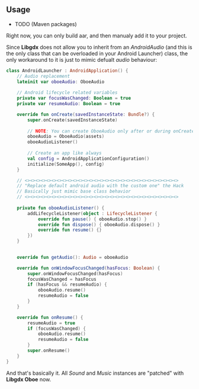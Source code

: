 ## Usage

- TODO (Maven packages)

Right now, you can only build aar, and then manualy add it to your project.

Since **Libgdx** does not allow you to inherit from an *AndroidAudio* (and this is the only class that can be overloaded in your Android Launcher) class, the only workaround to it is just to mimic defualt *audio* behaviour:

```kotlin
class AndroidLauncher : AndroidApplication() {
    // Audio replacement
    lateinit var oboeAudio: OboeAudio
    
    // Android lifecycle related variables
    private var focusWasChanged: Boolean = true
    private var resumeAudio: Boolean = true

    override fun onCreate(savedInstanceState: Bundle?) {
        super.onCreate(savedInstanceState)
        
        // NOTE: You can create OboeAudio only after or during onCreate
        oboeAudio = OboeAudio(assets)
        oboeAudioListener()
        
        // Create an app like always
        val config = AndroidApplicationConfiguration()
        initialize(SomeApp(), config)
    }

    // <><><><><><><><><><><><><><><><><><><><><><><><><><><><><>
    // "Replace default android audio with the custom one" the Hack
    // Basically just mimic base class behavior
    // <><><><><><><><><><><><><><><><><><><><><><><><><><><><><>
    
    private fun oboeAudioListener() {
        addLifecycleListener(object : LifecycleListener {
            override fun pause() { oboeAudio.stop() }
            override fun dispose() { oboeAudio.dispose() }
            override fun resume() {}
        })
    }
    

    override fun getAudio(): Audio = oboeAudio

    override fun onWindowFocusChanged(hasFocus: Boolean) {
        super.onWindowFocusChanged(hasFocus)
        focusWasChanged = hasFocus
        if (hasFocus && resumeAudio) {
            oboeAudio.resume()
            resumeAudio = false
        }
    }

    override fun onResume() {
        resumeAudio = true
        if (focusWasChanged) {
            oboeAudio.resume()
            resumeAudio = false
        }
        super.onResume()
    }
}
```

And that's basically it. All *Sound* and *Music* instances are "patched" with **Libgdx Oboe** now.
